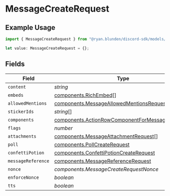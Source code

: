 # MessageCreateRequest

## Example Usage

```typescript
import { MessageCreateRequest } from "@ryan.blunden/discord-sdk/models/components";

let value: MessageCreateRequest = {};
```

## Fields

| Field                                                                                                              | Type                                                                                                               | Required                                                                                                           | Description                                                                                                        |
| ------------------------------------------------------------------------------------------------------------------ | ------------------------------------------------------------------------------------------------------------------ | ------------------------------------------------------------------------------------------------------------------ | ------------------------------------------------------------------------------------------------------------------ |
| `content`                                                                                                          | *string*                                                                                                           | :heavy_minus_sign:                                                                                                 | N/A                                                                                                                |
| `embeds`                                                                                                           | [components.RichEmbed](../../models/components/richembed.md)[]                                                     | :heavy_minus_sign:                                                                                                 | N/A                                                                                                                |
| `allowedMentions`                                                                                                  | [components.MessageAllowedMentionsRequest](../../models/components/messageallowedmentionsrequest.md)               | :heavy_minus_sign:                                                                                                 | N/A                                                                                                                |
| `stickerIds`                                                                                                       | *string*[]                                                                                                         | :heavy_minus_sign:                                                                                                 | N/A                                                                                                                |
| `components`                                                                                                       | [components.ActionRowComponentForMessageRequest](../../models/components/actionrowcomponentformessagerequest.md)[] | :heavy_minus_sign:                                                                                                 | N/A                                                                                                                |
| `flags`                                                                                                            | *number*                                                                                                           | :heavy_minus_sign:                                                                                                 | N/A                                                                                                                |
| `attachments`                                                                                                      | [components.MessageAttachmentRequest](../../models/components/messageattachmentrequest.md)[]                       | :heavy_minus_sign:                                                                                                 | N/A                                                                                                                |
| `poll`                                                                                                             | [components.PollCreateRequest](../../models/components/pollcreaterequest.md)                                       | :heavy_minus_sign:                                                                                                 | N/A                                                                                                                |
| `confettiPotion`                                                                                                   | [components.ConfettiPotionCreateRequest](../../models/components/confettipotioncreaterequest.md)                   | :heavy_minus_sign:                                                                                                 | N/A                                                                                                                |
| `messageReference`                                                                                                 | [components.MessageReferenceRequest](../../models/components/messagereferencerequest.md)                           | :heavy_minus_sign:                                                                                                 | N/A                                                                                                                |
| `nonce`                                                                                                            | *components.MessageCreateRequestNonce*                                                                             | :heavy_minus_sign:                                                                                                 | N/A                                                                                                                |
| `enforceNonce`                                                                                                     | *boolean*                                                                                                          | :heavy_minus_sign:                                                                                                 | N/A                                                                                                                |
| `tts`                                                                                                              | *boolean*                                                                                                          | :heavy_minus_sign:                                                                                                 | N/A                                                                                                                |